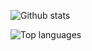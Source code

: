 <!--
<p float="left">
  <img src="https://img.shields.io/badge/-HTML-e34f26?logo=html5&logoColor=fff">
  <img src="https://img.shields.io/badge/-CSS3-1572B6.svg?logo=CSS3">
  <img src="https://img.shields.io/badge/-Javascript-F7DF1E.svg?logo=javascript">
  <img src="https://img.shields.io/badge/-Jquery-0769AD.svg?logo=jquery">
  <img src="https://img.shields.io/badge/-Php-777BB4.svg?logo=php">
  <img src="https://img.shields.io/badge/C++-blue.svg?style=flat&logo=c%2B%2B">
</p>
-->

![Github stats](https://github-readme-stats.vercel.app/api/top-langs/?username=Tovape&show_icons=true&theme=slateorange)

![Top languages](https://github-readme-stats.vercel.app/api?username=Tovape&count_private=true&show_icons=true&theme=slateorange)



